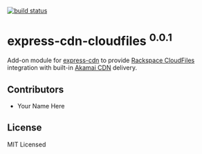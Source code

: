 [![build status](https://secure.travis-ci.org/niftylettuce/express-cdn-cloudfiles.png)](http://travis-ci.org/niftylettuce/express-cdn-cloudfiles)

# express-cdn-cloudfiles <sup>0.0.1</sup>

Add-on module for [express-cdn][1] to provide [Rackspace CloudFiles][2] integration with built-in [Akamai CDN][3] delivery.



## Contributors

* Your Name Here



## License

MIT Licensed

[1]: https://github.com/niftylettuce/express-cdn
[2]: http://www.rackspace.com/cloud/cloud_hosting_products/files/
[3]: http://www.akamai.com/
